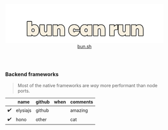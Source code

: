 <a href="https://bun.sh">
<p align="center">
  <img src="https://raw.githubusercontent.com/emastho/bun-can-run/main/bun.svg" alt="Bun logo" /><br/>
  bun.sh
</p>
</a>
<br />

<br />

### Backend frameworks

> Most of the native frameworks are *way* more performant than node ports.

||name|github|when|comments|
|--|--|--|--|--|
|✔️|elysiajs|github||amazing
|✔️|hono|other||cat